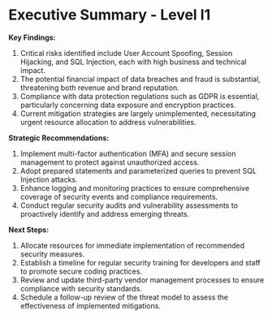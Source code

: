 # Executive Summary - Level l1

**Key Findings:**
1. Critical risks identified include User Account Spoofing, Session Hijacking, and SQL Injection, each with high business and technical impact.
2. The potential financial impact of data breaches and fraud is substantial, threatening both revenue and brand reputation.
3. Compliance with data protection regulations such as GDPR is essential, particularly concerning data exposure and encryption practices.
4. Current mitigation strategies are largely unimplemented, necessitating urgent resource allocation to address vulnerabilities.

**Strategic Recommendations:**
1. Implement multi-factor authentication (MFA) and secure session management to protect against unauthorized access.
2. Adopt prepared statements and parameterized queries to prevent SQL Injection attacks.
3. Enhance logging and monitoring practices to ensure comprehensive coverage of security events and compliance requirements.
4. Conduct regular security audits and vulnerability assessments to proactively identify and address emerging threats.

**Next Steps:**
1. Allocate resources for immediate implementation of recommended security measures.
2. Establish a timeline for regular security training for developers and staff to promote secure coding practices.
3. Review and update third-party vendor management processes to ensure compliance with security standards.
4. Schedule a follow-up review of the threat model to assess the effectiveness of implemented mitigations.

